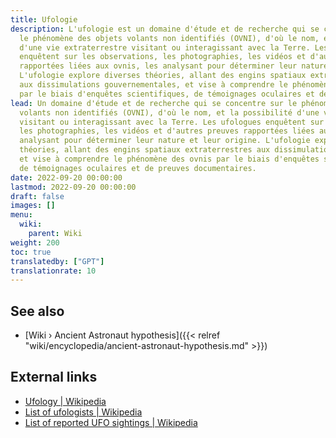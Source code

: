 ```yaml
---
title: Ufologie
description: L'ufologie est un domaine d'étude et de recherche qui se concentre sur
  le phénomène des objets volants non identifiés (OVNI), d'où le nom, et la possibilité
  d'une vie extraterrestre visitant ou interagissant avec la Terre. Les ufologues
  enquêtent sur les observations, les photographies, les vidéos et d'autres preuves
  rapportées liées aux ovnis, les analysant pour déterminer leur nature et leur origine.
  L'ufologie explore diverses théories, allant des engins spatiaux extraterrestres
  aux dissimulations gouvernementales, et vise à comprendre le phénomène des ovnis
  par le biais d'enquêtes scientifiques, de témoignages oculaires et de preuves documentaires.
lead: Un domaine d'étude et de recherche qui se concentre sur le phénomène des objets
  volants non identifiés (OVNI), d'où le nom, et la possibilité d'une vie extraterrestre
  visitant ou interagissant avec la Terre. Les ufologues enquêtent sur les observations,
  les photographies, les vidéos et d'autres preuves rapportées liées aux ovnis, les
  analysant pour déterminer leur nature et leur origine. L'ufologie explore diverses
  théories, allant des engins spatiaux extraterrestres aux dissimulations gouvernementales,
  et vise à comprendre le phénomène des ovnis par le biais d'enquêtes scientifiques,
  de témoignages oculaires et de preuves documentaires.
date: 2022-09-20 00:00:00
lastmod: 2022-09-20 00:00:00
draft: false
images: []
menu:
  wiki:
    parent: Wiki
weight: 200
toc: true
translatedby: ["GPT"]
translationrate: 10
---
```


## See also

- [Wiki › Ancient Astronaut hypothesis]({{< relref "wiki/encyclopedia/ancient-astronaut-hypothesis.md" >}})

## External links

- [Ufology | Wikipedia](https://en.wikipedia.org/wiki/Ufology)
- [List of ufologists | Wikipedia](https://en.wikipedia.org/wiki/List_of_ufologists)
- [List of reported UFO sightings | Wikipedia](https://en.wikipedia.org/wiki/List_of_reported_UFO_sightings)
